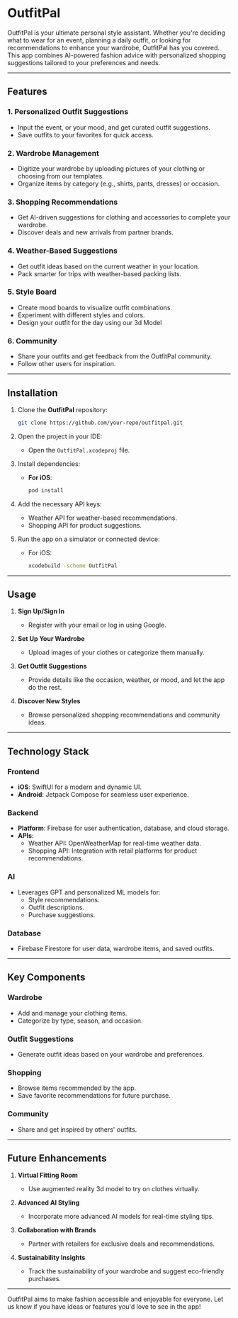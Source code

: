 # **OutfitPal**

OutfitPal is your ultimate personal style assistant. Whether you're deciding what to wear for an event, planning a daily outfit, or looking for recommendations to enhance your wardrobe, OutfitPal has you covered. This app combines AI-powered fashion advice with personalized shopping suggestions tailored to your preferences and needs.

---

## **Features**

### 1. **Personalized Outfit Suggestions**
   - Input the event, or your mood, and get curated outfit suggestions.
   - Save outfits to your favorites for quick access.

### 2. **Wardrobe Management**
   - Digitize your wardrobe by uploading pictures of your clothing or choosing from our templates.
   - Organize items by category (e.g., shirts, pants, dresses) or occasion.

### 3. **Shopping Recommendations**
   - Get AI-driven suggestions for clothing and accessories to complete your wardrobe.
   - Discover deals and new arrivals from partner brands.

### 4. **Weather-Based Suggestions**
   - Get outfit ideas based on the current weather in your location.
   - Pack smarter for trips with weather-based packing lists.

### 5. **Style Board**
   - Create mood boards to visualize outfit combinations.
   - Experiment with different styles and colors.
   - Design your outfit for the day using our 3d Model

### 6. **Community**
   - Share your outfits and get feedback from the OutfitPal community.
   - Follow other users for inspiration.

---

## **Installation**

1. Clone the **OutfitPal** repository:
   ```bash
   git clone https://github.com/your-repo/outfitpal.git
   ```

2. Open the project in your IDE:
   - Open the `OutfitPal.xcodeproj` file.

3. Install dependencies:
   - **For iOS**:
     ```bash
     pod install
     ```

4. Add the necessary API keys:
   - Weather API for weather-based recommendations.
   - Shopping API for product suggestions.

5. Run the app on a simulator or connected device:
   - For iOS:
     ```bash
     xcodebuild -scheme OutfitPal
     ```

---

## **Usage**

1. **Sign Up/Sign In**
   - Register with your email or log in using Google.

2. **Set Up Your Wardrobe**
   - Upload images of your clothes or categorize them manually.

3. **Get Outfit Suggestions**
   - Provide details like the occasion, weather, or mood, and let the app do the rest.

4. **Discover New Styles**
   - Browse personalized shopping recommendations and community ideas.

---

## **Technology Stack**

### **Frontend**
   - **iOS**: SwiftUI for a modern and dynamic UI.
   - **Android**: Jetpack Compose for seamless user experience.

### **Backend**
   - **Platform**: Firebase for user authentication, database, and cloud storage.
   - **APIs**:
     - Weather API: OpenWeatherMap for real-time weather data.
     - Shopping API: Integration with retail platforms for product recommendations.

### **AI**
   - Leverages GPT and personalized ML models for:
     - Style recommendations.
     - Outfit descriptions.
     - Purchase suggestions.

### **Database**
   - Firebase Firestore for user data, wardrobe items, and saved outfits.

---

## **Key Components**

### **Wardrobe**
   - Add and manage your clothing items.
   - Categorize by type, season, and occasion.

### **Outfit Suggestions**
   - Generate outfit ideas based on your wardrobe and preferences.

### **Shopping**
   - Browse items recommended by the app.
   - Save favorite recommendations for future purchase.

### **Community**
   - Share and get inspired by others' outfits.

---

## **Future Enhancements**

1. **Virtual Fitting Room**
   - Use augmented reality 3d model to try on clothes virtually.

2. **Advanced AI Styling**
   - Incorporate more advanced AI models for real-time styling tips.

3. **Collaboration with Brands**
   - Partner with retailers for exclusive deals and recommendations.

4. **Sustainability Insights**
   - Track the sustainability of your wardrobe and suggest eco-friendly purchases.

---

OutfitPal aims to make fashion accessible and enjoyable for everyone. Let us know if you have ideas or features you'd love to see in the app!
